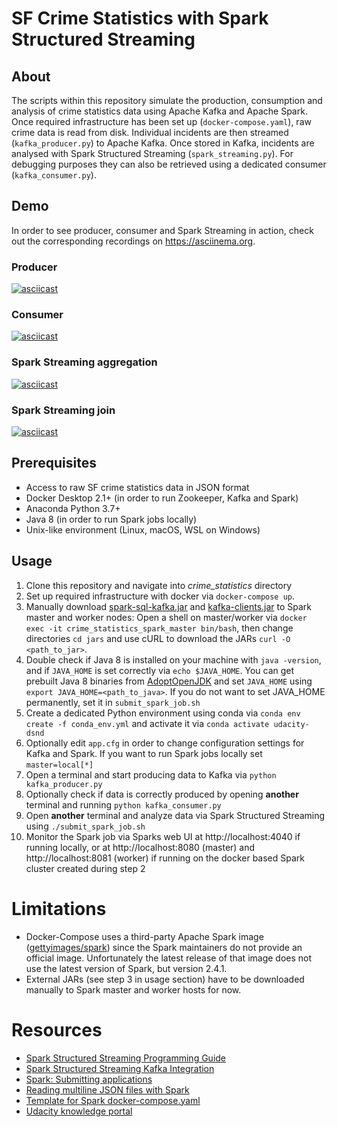 # SF Crime Statistics with Spark Structured Streaming

## About
The scripts within this repository simulate the production, consumption and analysis of crime statistics data using 
Apache Kafka and Apache Spark. Once required infrastructure has been set up (`docker-compose.yaml`), raw crime data
is read from disk. Individual incidents are then streamed (`kafka_producer.py`) to Apache Kafka. Once stored in 
Kafka, incidents are analysed with Spark Structured Streaming (`spark_streaming.py`). For debugging purposes they can 
also be retrieved using a dedicated consumer (`kafka_consumer.py`).

## Demo
In order to see producer, consumer and Spark Streaming in action, check out the corresponding recordings on 
https://asciinema.org.

### Producer
[![asciicast](https://asciinema.org/a/0zHZl7C7fvWzlkghCHOWcwGt5.svg)](https://asciinema.org/a/0zHZl7C7fvWzlkghCHOWcwGt5)

### Consumer
[![asciicast](https://asciinema.org/a/iRIs7eSSkHHwhPw1BUrzQM1Y3.svg)](https://asciinema.org/a/iRIs7eSSkHHwhPw1BUrzQM1Y3)

### Spark Streaming aggregation
[![asciicast](https://asciinema.org/a/uwJHvosvWbJsEsoR1Mr1LqE4y.svg)](https://asciinema.org/a/uwJHvosvWbJsEsoR1Mr1LqE4y)

### Spark Streaming join
[![asciicast](https://asciinema.org/a/bYL5DFydws0KbkFNe4LXc6QLV.svg)](https://asciinema.org/a/bYL5DFydws0KbkFNe4LXc6QLV)

## Prerequisites
* Access to raw SF crime statistics data in JSON format
* Docker Desktop 2.1+ (in order to run Zookeeper, Kafka and Spark)
* Anaconda Python 3.7+
* Java 8 (in order to run Spark jobs locally)
* Unix-like environment (Linux, macOS, WSL on Windows)

## Usage
1. Clone this repository and navigate into _crime_statistics_ directory
2. Set up required infrastructure with docker via `docker-compose up`. 
3. Manually download 
[spark-sql-kafka.jar](https://repo1.maven.org/maven2/org/apache/spark/spark-sql-kafka-0-10_2.11/2.4.1/spark-sql-kafka-0-10_2.11-2.4.1.jar) 
and [kafka-clients.jar](https://repo1.maven.org/maven2/org/apache/kafka/kafka-clients/2.0.0/kafka-clients-2.0.0.jar) to
Spark master and worker nodes: Open a shell on master/worker via 
`docker exec -it crime_statistics_spark_master bin/bash`, then change directories `cd jars` and use cURL to download 
the JARs `curl -O <path_to_jar>`.
4. Double check if Java 8 is installed on your machine with `java -version`, and if 
`JAVA_HOME` is set correctly via `echo $JAVA_HOME`. You can get prebuilt Java 8 binaries from 
[AdoptOpenJDK](https://adoptopenjdk.net/) and set `JAVA_HOME` using 
`export JAVA_HOME=<path_to_java>`. If you do not want to set JAVA_HOME permanently, set it in `submit_spark_job.sh`
5. Create a dedicated Python environment using conda via `conda env create -f conda_env.yml` 
and activate it via `conda activate udacity-dsnd`
6. Optionally edit `app.cfg` in order to change configuration settings for Kafka and Spark. If you want to run Spark 
jobs locally set `master=local[*]`
7. Open a terminal and start producing data to Kafka via `python kafka_producer.py` 
8. Optionally check if data is correctly produced by opening **another** terminal and running `python kafka_consumer.py`
9. Open **another** terminal and analyze data via Spark Structured Streaming using `./submit_spark_job.sh`
10. Monitor the Spark job via Sparks web UI at http://localhost:4040 if running locally, or at http://localhost:8080 
(master) and http://localhost:8081 (worker) if running on the docker based Spark cluster created during step 2
 
# Limitations
* Docker-Compose uses a third-party Apache Spark image
([gettyimages/spark](https://hub.docker.com/r/gettyimages/spark/)) since the Spark maintainers do not provide an 
official image. Unfortunately the latest release of that image does not use the latest version of Spark, but version 
2.4.1.
* External JARs (see step 3 in usage section) have to be downloaded manually to Spark master and worker hosts for now.

# Resources
* [Spark Structured Streaming Programming Guide](https://spark.apache.org/docs/2.4.1/structured-streaming-programming-guide.html)
* [Spark Structured Streaming Kafka Integration](https://spark.apache.org/docs/2.4.1/structured-streaming-kafka-integration.html)
* [Spark: Submitting applications](https://spark.apache.org/docs/latest/submitting-applications.html)
* [Reading multiline JSON files with Spark](https://docs.databricks.com/data/data-sources/read-json.html#multi-line-mode)
* [Template for Spark docker-compose.yaml](https://github.com/gettyimages/docker-spark/blob/master/docker-compose.yml)
* [Udacity knowledge portal](https://knowledge.udacity.com)
